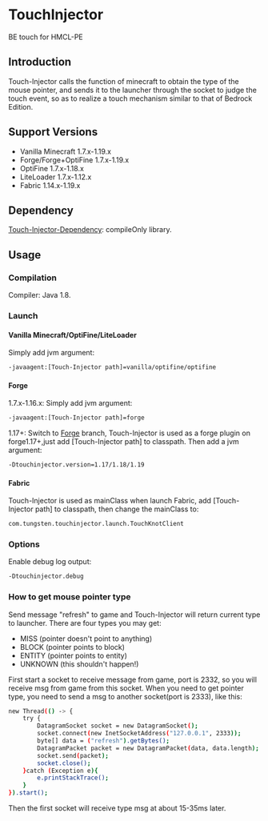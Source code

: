 # TouchInjector
 BE touch for HMCL-PE

## Introduction
Touch-Injector calls the function of minecraft to obtain the type of the mouse pointer, and sends it to the launcher through the socket to judge the touch event, so as to realize a touch mechanism similar to that of Bedrock Edition.

## Support Versions
* Vanilla Minecraft 1.7.x-1.19.x
* Forge/Forge+OptiFine 1.7.x-1.19.x
* OptiFine 1.7.x-1.18.x
* LiteLoader 1.7.x-1.12.x
* Fabric 1.14.x-1.19.x

## Dependency
[Touch-Injector-Dependency](https://github.com/Tungstend/TouchInjectorDependency): compileOnly library.

## Usage

### Compilation
Compiler: Java 1.8.

### Launch
#### Vanilla Minecraft/OptiFine/LiteLoader
Simply add jvm argument:
```bash
-javaagent:[Touch-Injector path]=vanilla/optifine/optifine
```
#### Forge
1.7.x-1.16.x: Simply add jvm argument:
```bash
-javaagent:[Touch-Injector path]=forge
```
1.17+: Switch to [Forge](https://github.com/Tungstend/TouchInjector/tree/Forge) branch, Touch-Injector is used as a forge plugin on forge1.17+,just add [Touch-Injector path] to classpath. Then add a jvm argument:
```bash
-Dtouchinjector.version=1.17/1.18/1.19
```
#### Fabric
Touch-Injector is used as mainClass when launch Fabric, add [Touch-Injector path] to classpath, then change the mainClass to:
```bash
com.tungsten.touchinjector.launch.TouchKnotClient
```

### Options
Enable debug log output:
```bash
-Dtouchinjector.debug
```

### How to get mouse pointer type
Send message "refresh" to game and Touch-Injector will return current type to launcher. There are four types you may get:
* MISS (pointer doesn't point to anything)
* BLOCK (pointer points to block)
* ENTITY (pointer points to entity)
* UNKNOWN (this shouldn't happen!)

First start a socket to receive message from game, port is 2332, so you will receive msg from game from this socket. When you need to get pointer type, you need to send a msg to another socket(port is 2333), like this:
```bash
new Thread(() -> {
    try {
        DatagramSocket socket = new DatagramSocket();
        socket.connect(new InetSocketAddress("127.0.0.1", 2333));
        byte[] data = ("refresh").getBytes();
        DatagramPacket packet = new DatagramPacket(data, data.length);
        socket.send(packet);
        socket.close();
    }catch (Exception e){
        e.printStackTrace();
    }
}).start();
```
Then the first socket will receive type msg at about 15-35ms later.